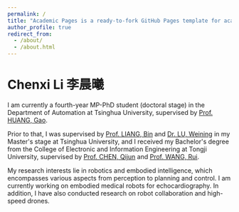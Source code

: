 ```yaml
---
permalink: /
title: "Academic Pages is a ready-to-fork GitHub Pages template for academic personal websites"
author_profile: true
redirect_from: 
  - /about/
  - /about.html
---
```


Chenxi Li 李晨曦
======
I am currently a fourth-year MP-PhD student (doctoral stage) in the Department of Automation at Tsinghua University, supervised by [Prof. HUANG, Gao](http://www.gaohuang.net/).

Prior to that, I was supervised by [Prof. LIANG, Bin](https://www.au.tsinghua.edu.cn/en/info/1096/3293.htm) and [Dr. LU, Weining](https://www.bnrist.tsinghua.edu.cn/info/1220/3908.htm) in my Master's stage at Tsinghua University,
and I received my Bachelor's degree from the College of Electronic and Information Engineering at Tongji University, supervised by [Prof. CHEN, Qijun](https://rail.tongji.edu.cn) and [Prof. WANG, Rui](https://see.tongji.edu.cn/info/1379/12428.htm).

My research interests lie in robotics and embodied intelligence, which encompasses various aspects from perception to planning and control. I am currently working on embodied medical robots for echocardiography. In addition, I have also conducted research on robot collaboration and high-speed drones.


